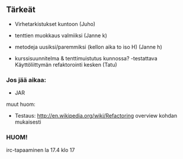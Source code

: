 ## Tärkeät ##


- Virhetarkistukset kuntoon (Juho)

- tenttien muokkaus valmiiksi (Janne k)

- metodeja uusiksi/paremmiksi  (kellon aika to iso H) (Janne h)

- kurssisuunnitelma & tenttimuistutus kunnossa? -testattava  Käyttöliittymän refaktorointi kesken (Tatu)



### Jos jää aikaa: ###

- JAR

muut huom:

- Testaus:  http://en.wikipedia.org/wiki/Refactoring overview kohdan mukaisesti

### HUOM! ###

irc-tapaaminen la 17.4 klo 17